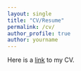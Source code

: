 ```yaml
---
layout: single
title: "CV/Resume"
permalink: /cv/
author_profile: true
author: yourname
---
```


Here is a [link](/files/cv.pdf) to my CV.


